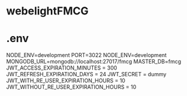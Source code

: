 # webelightFMCG

# .env

NODE_ENV=development
PORT=3022
NODE_ENV=development
MONGODB_URL=mongodb://localhost:27017/fmcg
MASTER_DB=fmcg
JWT_ACCESS_EXPIRATION_MINUTES = 300 
JWT_REFRESH_EXPIRATION_DAYS = 24 
JWT_SECRET = dummy 
JWT_WITH_RE_USER_EXPIRATION_HOURS = 10 
JWT_WITHOUT_RE_USER_EXPIRATION_HOURS = 10 